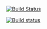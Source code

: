 [![Build Status](https://travis-ci.org/moskanka/BinarySearchTree.svg?branch=master)](https://travis-ci.org/moskanka/BinarySearchTree)

[![Build status](https://ci.appveyor.com/api/projects/status/l0nwebsyxwcc3lcs?svg=true)](https://ci.appveyor.com/project/moskanka/BinarySearchTree)
